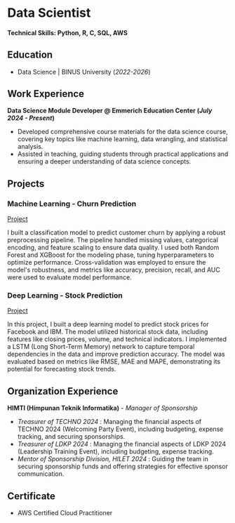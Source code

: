 # Data Scientist

#### Technical Skills: Python, R, C, SQL, AWS

## Education
- Data Science | BINUS University (_2022-2026_)			      		


## Work Experience
**Data Science Module Developer @ Emmerich Education Center (_July 2024 - Present_)**
- Developed comprehensive course materials for the data science course, covering key topics like machine learning, data wrangling, and statistical analysis.
- Assisted in teaching, guiding students through practical applications and ensuring a deeper understanding of data science concepts.


## Projects
### Machine Learning - Churn Prediction
[Project](https://github.com/jsscb/machine-learning)

I built a classification model to predict customer churn by applying a robust preprocessing pipeline. The pipeline handled missing values, categorical encoding, and feature scaling to ensure data quality. I used both Random Forest and XGBoost for the modeling phase, tuning hyperparameters to optimize performance. Cross-validation was employed to ensure the model's robustness, and metrics like accuracy, precision, recall, and AUC were used to evaluate model performance.


### Deep Learning - Stock Prediction
[Project](https://github.com/jsscb/deep-learning)

In this project, I built a deep learning model to predict stock prices for Facebook and IBM. The model utilized historical stock data, including features like closing prices, volume, and technical indicators. I implemented a LSTM (Long Short-Term Memory) network to capture temporal dependencies in the data and improve prediction accuracy. The model was evaluated based on metrics like RMSE, MAE and MAPE, demonstrating its potential for forecasting stock trends.


## Organization Experience
**HIMTI (Himpunan Teknik Informatika)** - _Manager of Sponsorship_ 
- _Treasurer of TECHNO 2024_ :
  Managing the financial aspects of TECHNO 2024 (Welcoming Party Event), including budgeting, expense tracking, and securing sponsorships.
- _Treasurer of LDKP 2024_ :
  Managing the financial aspects of LDKP 2024 (Leadership Training Event), including budgeting, expense tracking.
- _Mentor of Sponsorship Division, HILET 2024_ :
  Guiding the team in securing sponsorship funds and offering strategies for effective sponsor communication.

## Certificate
- AWS Certified Cloud Practitioner
